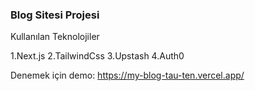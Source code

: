 ### Blog Sitesi Projesi

Kullanılan Teknolojiler

1.Next.js
2.TailwindCss
3.Upstash
4.Auth0

Denemek için demo: https://my-blog-tau-ten.vercel.app/

